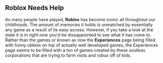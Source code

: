 ## Roblox Needs Help
As many people have played, **Roblox** has become iconic all throughout our childhoods.  The amount of memories it holds is unmatched by essentially any game as a result of its easy access. However, if you take a look at the state it is in right now you'd be dissappointed to see what it has come to. Rather than the games or known as now the **Experiences** page being filled with funny obbies on top of actually well developed games, the Experiences page seems to be filled with a ton of games created by these soulless corporations that are trying to farm visits and robux off of kids.
